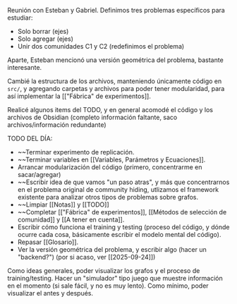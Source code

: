 Reunión con Esteban y Gabriel.
Definimos tres problemas específicos para estudiar:
- Solo borrar (ejes)
- Solo agregar (ejes)
- Unir dos comunidades C1 y C2 (redefinimos el problema)

Aparte, Esteban mencionó una versión geométrica del problema, bastante interesante.

Cambié la estructura de los archivos, manteniendo únicamente código en `src/`, y agregando carpetas y archivos para poder tener modularidad, para así implementar la [["Fábrica" de experimentos]].

Realicé algunos items del TODO, y en general acomodé el código y los archivos de Obsidian (completo información faltante, saco archivos/información redundante)

TODO DEL DÍA:
- ~~Terminar experimento de replicación.
- ~~Terminar variables en [[Variables, Parámetros y Ecuaciones]].
- Arrancar modularización del código (primero, concentrarme en sacar/agregar)
- ~~Escribir idea de que vamos "un paso atras", y más que concentrarnos en el problema original de community hiding, utlizamos el framework existente para analizar otros tipos de problemas sobre grafos.
- ~~Limpiar [[Notas]] y [[TODO]]
- ~~Completar [["Fábrica" de experimentos]], [[Métodos de selección de comunidad]] y [[A tener en cuenta]].
- Escribir cómo funciona el training y testing (proceso del código, y dónde ocurre cada cosa, básicamente escribir el modelo mental del código).
- Repasar [[Glosario]].
- Ver la versión geométrica del problema, y escribir algo (hacer un "backend?")
(por si acaso, ver [[2025-09-24]])

Como ideas generales, poder visualizar los grafos y el proceso de training/testing. Hacer un "simulador" tipo juego que muestre información en el momento (si sale fácil, y no es muy lento). Como mínimo, poder visualizar el antes y después.